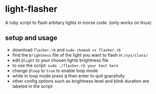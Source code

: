 # light-flasher
A ruby script to flash arbitary lights in morse code. (only works on linux)
## setup and usage
- download ``flasher.rb`` and ``sudo chomod +x flasher.rb``
- find the ``brightness`` file of the light you want to flash in ``/sys/class/``
- edit ``@light`` to your chosen lights brightness file
- to use the script: ``sudo ./flasher.rb your text here``
- change ``@loop`` to ``true`` to enable loop mode
- while in loop mode press q then enter to quit gracefully
- other config options such as brightness level and blink duration are labeled in the script
